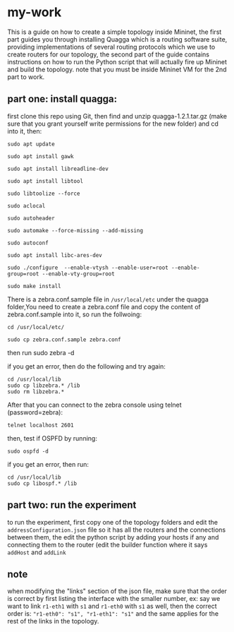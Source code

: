 # my-work
This is a guide on how to create a simple topology inside Mininet, the first part guides you through installing Quagga which is a routing software suite, providing implementations of several routing protocols which we use to create routers for our topology, the second part of the guide contains instructions on how to run the Python script that will actually fire up Mininet and build the topology.
note that you must be inside Mininet VM for the 2nd part to work.

## part one: install quagga:
first clone this repo using Git, then find and unzip quagga-1.2.1.tar.gz (make sure that you grant yourself write permissions for the new folder) and cd into it, then:
```
sudo apt update

sudo apt install gawk

sudo apt install libreadline-dev

sudo apt install libtool

sudo libtoolize --force

sudo aclocal

sudo autoheader

sudo automake --force-missing --add-missing

sudo autoconf

sudo apt install libc-ares-dev

sudo ./configure  --enable-vtysh --enable-user=root --enable-group=root --enable-vty-group=root

sudo make install
```

There is a zebra.conf.sample file in ```/usr/local/etc``` under the quagga folder,You need to create a zebra.conf file and copy the content of zebra.conf.sample into it, so run the follwoing:
```
cd /usr/local/etc/

sudo cp zebra.conf.sample zebra.conf
```
then run sudo zebra -d

if you get an error, then do the following and try again:
```
cd /usr/local/lib
sudo cp libzebra.* /lib
sudo rm libzebra.*
```
After that you can connect to the zebra console using telnet (password=zebra):
```
telnet localhost 2601
```
then, test if OSPFD by running:
```
sudo ospfd -d
```
if you get an error, then run:
```
cd /usr/local/lib
sudo cp libospf.* /lib
```

## part two: run the experiment
to run the experiment, first copy one of the topology folders and edit the ```addressConfiguration.json``` file so it has all the routers and the connections between them, the edit the python script by adding your hosts if any and connecting them to the router (edit the builder function where it says ```addHost``` and ```addLink```

## note
when modifying the "links" section of the json file, make sure that the order is correct by first listing the interface with the smaller number, ex:
say we want to link `r1-eth1` with `s1` and `r1-eth0` with `s1` as well, then the correct order is:
    ```
    "r1-eth0": "s1",
    "r1-eth1": "s1"
    ```
and the same applies for the rest of the links in the topology.